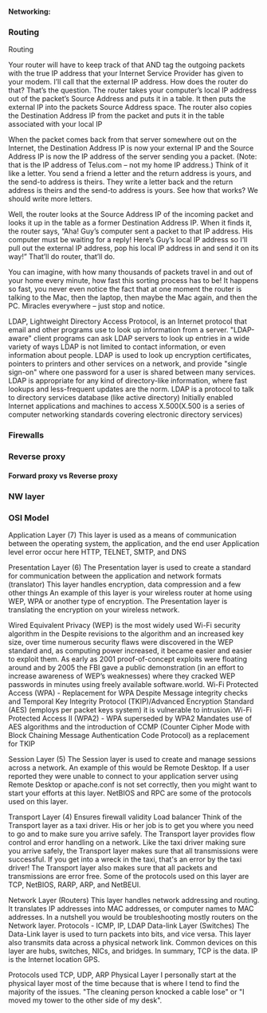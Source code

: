 **Networking:**

### Routing

Routing


Your router will have to keep track of that AND tag the outgoing packets with the true IP address that your Internet Service Provider has given to your modem. I’ll call that the external IP address. How does the router do that? That’s the question.
 The router takes your computer’s local IP address out of the packet’s Source Address and puts it in a table. It then puts the external IP into the packets Source Address space. The router also copies the Destination Address IP from the packet and puts it in the table associated with your local IP



When the packet comes back from that server somewhere out on the Internet, the Destination Address IP is now your external IP and the Source Address IP is now the IP address of the server sending you a packet. (Note: that is the IP address of Telus.com – not my home IP address.)
Think of it like a letter. You send a friend a letter and the return address is yours, and the send-to address is theirs. They write a letter back and the return address is theirs and the send-to address is yours. See how that works? We should write more letters.

Well, the router looks at the Source Address IP of the incoming packet and looks it up in the table as a former Destination Address IP. When it finds it, the router says, “Aha! Guy’s computer sent a packet to that IP address. His computer must be waiting for a reply! Here’s Guy’s local IP address so I’ll pull out the external IP address, pop his local IP address in and send it on its way!” That’ll do router, that’ll do.

You can imagine, with how many thousands of packets travel in and out of your home every minute, how fast this sorting process has to be! It happens so fast, you never even notice the fact that at one moment the router is talking to the Mac, then the laptop, then maybe the Mac again, and then the PC. Miracles everywhere – just stop and notice.

LDAP, Lightweight Directory Access Protocol, is an Internet protocol that email and other programs use to look up information from a server.
"LDAP-aware" client programs can ask LDAP servers to look up entries in a wide variety of ways
LDAP is not limited to contact information, or even information about people. LDAP is used to look up encryption certificates, pointers to printers and other services on a network, and provide "single sign-on" where one password for a user is shared between many services. LDAP is appropriate for any kind of directory-like information, where fast lookups and less-frequent updates are the norm.
LDAP is a protocol to talk to directory services database (like active directory)
Initially enabled Internet applications and machines to access X.500(X.500 is a series of computer networking standards covering electronic directory services)

### Firewalls

### Reverse proxy
#### Forward proxy vs Reverse proxy

### NW layer 

### OSI Model

Application Layer (7)
This layer is used as a means of communication between the operating system, the application, and the end user
Application level error occur here
HTTP, TELNET, SMTP, and DNS

Presentation Layer (6)
The Presentation layer is used to create a standard for communication between the application and network formats (translator)
This layer handles encryption, data compression and a few other things
An example of this layer is your wireless router at home using WEP, WPA or another type of encryption. 
The Presentation layer is translating the encryption on your wireless network.

Wired Equivalent Privacy (WEP) is the most widely used Wi-Fi security algorithm in the Despite revisions to the algorithm and an increased key size, over time numerous security flaws were discovered in the WEP standard and, as computing power increased, it became easier and easier to exploit them. As early as 2001 proof-of-concept exploits were floating around and by 2005 the FBI gave a public demonstration (in an effort to increase awareness of WEP’s weaknesses) where they cracked WEP passwords in minutes using freely available software.world. 
Wi-Fi Protected Access (WPA) - Replacement for WPA
Despite Message integrity checks and Temporal Key Integrity Protocol (TKIP)/Advanced Encryption Standard (AES) (employs per packet keys system) it is vulnerable to intrusion.
Wi-Fi Protected Access II (WPA2) - WPA superseded by WPA2
Mandates use of AES algorithms and the introduction of CCMP (Counter Cipher Mode with Block Chaining Message Authentication Code Protocol) as a replacement for TKIP

Session Layer (5)
The Session layer is used to create and manage sessions across a network.
An example of this would be Remote Desktop. If a user reported they were unable to connect to your application server using Remote Desktop or apache.conf is not set correctly, then you might want to start your efforts at this layer.
NetBIOS and RPC are some of the protocols used on this layer.

Transport Layer (4)
Ensures firewall validity
Load balancer
Think of the Transport layer as a taxi driver. His or her job is to get you where you need to go and to make sure you arrive safely.
The Transport layer provides flow control and error handling on a network. Like the taxi driver making sure you arrive safely, the Transport layer makes sure that all transmissions were successful. If you get into a wreck in the taxi, that's an error by the taxi driver!
The Transport layer also makes sure that all packets and transmissions are error free. Some of the protocols used on this layer are TCP, NetBIOS, RARP, ARP, and NetBEUI.

Network Layer (Routers)
This layer handles network addressing and routing. It translates IP addresses into MAC addresses, or computer names to MAC addresses. In a nutshell you would be troubleshooting mostly routers on the Network layer.
Protocols - ICMP, IP, LDAP
Data-link Layer (Switches)
The Data-Link layer is used to turn packets into bits, and vice versa. This layer also transmits data across a physical network link. Common devices on this layer are hubs, switches, NICs, and bridges.
In summary, TCP is the data. IP is the Internet location GPS.

Protocols used TCP, UDP, ARP
Physical Layer
I personally start at the physical layer most of the time because that is where I tend to find the majority of the issues. "The cleaning person knocked a cable lose" or "I moved my tower to the other side of my desk".